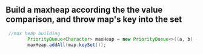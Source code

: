 ## Build a maxheap according the the value comparison, and throw map's key into the set

```java
 //max heap building
        PriorityQueue<Character> maxHeap = new PriorityQueue<>((a, b) -> map.get(b) - map.get(a));
        maxHeap.addAll(map.keySet());
```
